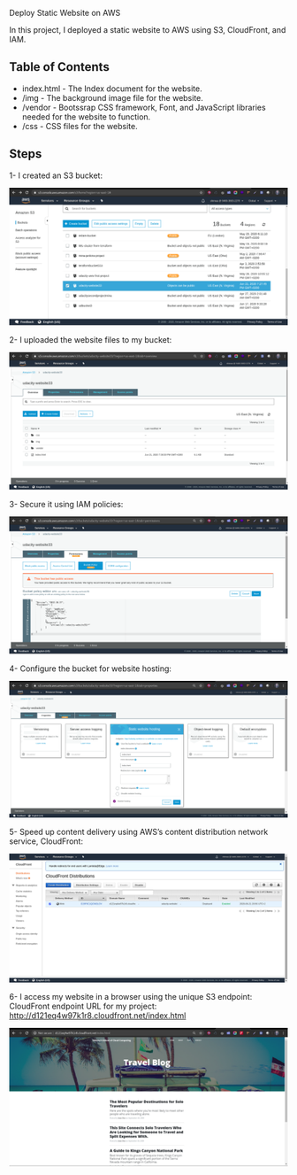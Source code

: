 Deploy Static Website on AWS

In this project, I deployed a static website to AWS using S3, CloudFront, and IAM.

<!-- TABLE OF CONTENTS -->
## Table of Contents

* index.html - The Index document for the website.
* /img - The background image file for the website.
* /vendor - Bootssrap CSS framework, Font, and JavaScript libraries needed for the website to function.
* /css - CSS files for the website.

## Steps
1- I created an S3 bucket:

![alt text](https://github.com/shimaa829/Deploy-Static-Website-On-AWS/blob/master/ScreenShots/1.png)

2- I uploaded the website files to my bucket:

![alt text](https://github.com/shimaa829/Deploy-Static-Website-On-AWS/blob/master/ScreenShots/2.png)

3- Secure it using IAM policies:

![alt text](https://github.com/shimaa829/Deploy-Static-Website-On-AWS/blob/master/ScreenShots/3.png)

4- Configure the bucket for website hosting:

![alt text](https://github.com/shimaa829/Deploy-Static-Website-On-AWS/blob/master/ScreenShots/4.png)

5- Speed up content delivery using AWS’s content distribution network service, CloudFront:

![alt text](https://github.com/shimaa829/Deploy-Static-Website-On-AWS/blob/master/ScreenShots/5.png)

6- I access my website in a browser using the unique S3 endpoint:
CloudFront endpoint URL for my project:
http://d121eq4w97k1r8.cloudfront.net/index.html

![alt text](https://github.com/shimaa829/Deploy-Static-Website-On-AWS/blob/master/ScreenShots/6.png)


